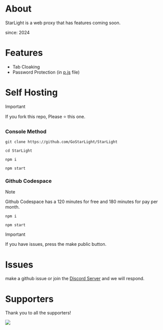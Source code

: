 # About

StarLight is a web proxy that has features coming soon.

since: 2024

# Features

- Tab Cloaking
- Password Protection (in [p.js](https://github.com/GoStarLight/StarLight/blob/main/p.js) file)

# Self Hosting

> [!IMPORTANT]  
> If you fork this repo, Please ⭐️ this one.

### Console Method

```
git clone https://github.com/GoStarLight/StarLight
```

```
cd StarLight
```

```
npm i
```

```
npm start
```

### Github Codespace

> [!NOTE]  
>  Github Codespace has a 120 minutes for free and 180 minutes for pay per month.

```
npm i
```

```
npm start
```

> [!IMPORTANT]  
> If you have issues, press the make public button.

# Issues
make a github issue or join the [Discord Server](https://discord.gg/Y9tGpfCwUf) and we will respond.


# Supporters

Thank you to all the supporters!


<a href="https://github.com/GoStarLight/StarLight/graphs/contributors">
  <img src="https://contrib.rocks/image?repo=GoStarLight/StarLight" />
</a>
